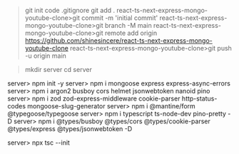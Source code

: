 > git init
> code .gitignore
> git add .
react-ts-next-express-mongo-youtube-clone>git commit -m 'initial commit'
react-ts-next-express-mongo-youtube-clone>git branch -M main
react-ts-next-express-mongo-youtube-clone>git remote add origin https://github.com/shinesincere/react-ts-next-express-mongo-youtube-clone
react-ts-next-express-mongo-youtube-clone>git push -u origin main




> mkdir server
> cd server

server> npm init -y
server> npm i mongoose express express-async-errors
server> npm i argon2 busboy cors helmet jsonwebtoken nanoid pino
server> npm i zod zod-express-middleware cookie-parser http-status-codes mongoose-slug-generator
server> npm i @mantine/form @typegoose/typegoose
server> npm i typescript ts-node-dev pino-pretty -D
server> npm i @types/busboy @types/cors @types/cookie-parser @types/express @types/jsonwebtoken -D

server> npx tsc --init
